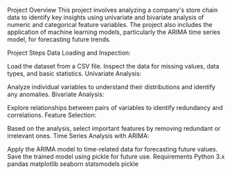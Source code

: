 Project Overview
This project involves analyzing a company's store chain data to identify key insights using univariate and bivariate analysis of numeric and categorical feature variables. The project also includes the application of machine learning models, particularly the ARIMA time series model, for forecasting future trends.

Project Steps
Data Loading and Inspection:

Load the dataset from a CSV file.
Inspect the data for missing values, data types, and basic statistics.
Univariate Analysis:

Analyze individual variables to understand their distributions and identify any anomalies.
Bivariate Analysis:

Explore relationships between pairs of variables to identify redundancy and correlations.
Feature Selection:

Based on the analysis, select important features by removing redundant or irrelevant ones.
Time Series Analysis with ARIMA:

Apply the ARIMA model to time-related data for forecasting future values.
Save the trained model using pickle for future use.
Requirements
Python 3.x
pandas
matplotlib
seaborn
statsmodels
pickle

